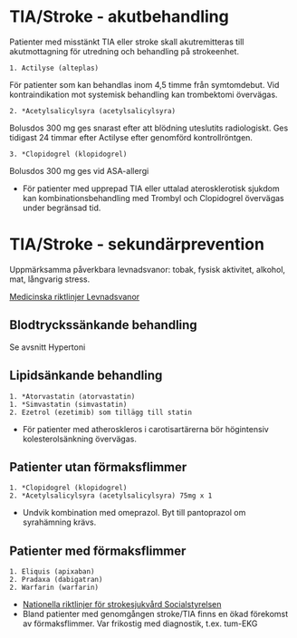 TIA/Stroke - akutbehandling
===========================

Patienter med misstänkt TIA eller stroke skall akutremitteras till 
akutmottagning för utredning och behandling på strokeenhet.

    1. Actilyse (alteplas)

För patienter som kan behandlas inom 4,5 timme från symtomdebut. Vid 
kontraindikation mot systemisk behandling kan trombektomi övervägas.

    2. *Acetylsalicylsyra (acetylsalicylsyra)

Bolusdos 300 mg ges snarast efter att blödning uteslutits radiologiskt. 
Ges tidigast 24 timmar efter Actilyse efter genomförd kontrollröntgen.
    
	3. *Clopidogrel (klopidogrel)

Bolusdos 300 mg ges vid ASA-allergi

- För patienter med upprepad TIA eller uttalad aterosklerotisk sjukdom kan 
  kombinationsbehandling med Trombyl och Clopidogrel övervägas under begränsad
  tid.


TIA/Stroke - sekundärprevention
===============================

Uppmärksamma påverkbara levnadsvanor: tobak, fysisk aktivitet, alkohol,
mat, långvarig stress.

[Medicinska riktlinjer Levnadsvanor](http://intern.ltkronoberg.se/hem/HoS/HoS-personal/VardrutinerPM/Halsoframjande/)

Blodtryckssänkande behandling
-----------------------------

Se avsnitt Hypertoni

Lipidsänkande behandling
------------------------
    1. *Atorvastatin (atorvastatin)
    1. *Simvastatin (simvastatin)
	2. Ezetrol (ezetimib) som tillägg till statin

- För patienter med atheroskleros i carotisartärerna bör högintensiv 
  kolesterolsänkning övervägas.


Patienter utan förmaksflimmer
-----------------------------
    1. *Clopidogrel (klopidogrel)
	2. *Acetylsalicylsyra (acetylsalicylsyra) 75mg x 1

- Undvik kombination med omeprazol. Byt till pantoprazol om syrahämning krävs.

Patienter med förmaksflimmer
----------------------------
    1. Eliquis (apixaban)
    2. Pradaxa (dabigatran)
    2. Warfarin (warfarin)

-   [Nationella riktlinjer för strokesjukvård Socialstyrelsen](http://www.socialstyrelsen.se/nationellariktlinjerforstrokesjukvard)
-	Bland patienter med genomgången stroke/TIA finns en ökad förekomst av
    förmaksflimmer. Var frikostig med diagnostik, t.ex. tum-EKG
